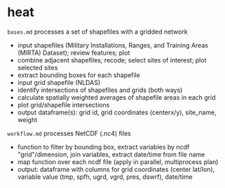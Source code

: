 # heat

`bases.md` processes a set of shapefiles with a gridded network
- input shapefiles (Military Installations, Ranges, and Training Areas (MIRTA) Dataset); review features; plot
- combine adjacent shapefiles; recode; select sites of interest; plot selected sites
- extract bounding boxes for each shapefile
- input grid shapefile (NLDAS)
- identify intersections of shapefiles and grids (both ways)
- calculate spatially weighted averages of shapefile areas in each grid
- plot grid/shapefile intersections
- output dataframe(s): grid id, grid coordinates (centerx/y), site_name, weight


`workflow.md` processes NetCDF (.nc4) files

- function to filter by bounding box, extract variables by ncdf "grid"/dimension, join variables, extract date/time from file name
- map function over each ncdf file (apply in parallel, multiprocess plan)
- output: dataframe with columns for grid coordinates (center lat/lon), variable value (tmp, spfh, ugrd, vgrd, pres, dswrf), date/time
